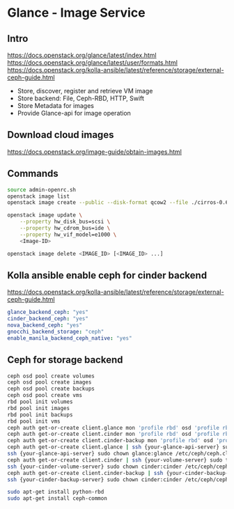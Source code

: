 # Glance - Image Service

## Intro

<https://docs.openstack.org/glance/latest/index.html>
<https://docs.openstack.org/glance/latest/user/formats.html>
https://docs.openstack.org/kolla-ansible/latest/reference/storage/external-ceph-guide.html

* Store, discover, register and retrieve VM image
* Store backend: File, Ceph-RBD, HTTP, Swift
* Store Metadata for images
* Provide Glance-api for image operation

## Download cloud images
https://docs.openstack.org/image-guide/obtain-images.html

## Commands

```bash
source admin-openrc.sh
openstack image list
openstack image create --public --disk-format qcow2 --file ./cirros-0.6.2-x86_64-disk.img cirros-0.6.2

openstack image update \
    --property hw_disk_bus=scsi \
    --property hw_cdrom_bus=ide \
    --property hw_vif_model=e1000 \
    <Image-ID>

openstack image delete <IMAGE_ID> [<IMAGE_ID> ...]
```

## Kolla ansible enable ceph for cinder backend

<https://docs.openstack.org/kolla-ansible/latest/reference/storage/external-ceph-guide.html>

```globals.yaml
glance_backend_ceph: "yes"
cinder_backend_ceph: "yes"
nova_backend_ceph: "yes"
gnocchi_backend_storage: "ceph"
enable_manila_backend_ceph_native: "yes"
```

## Ceph for storage backend

```bash
ceph osd pool create volumes
ceph osd pool create images
ceph osd pool create backups
ceph osd pool create vms
rbd pool init volumes
rbd pool init images
rbd pool init backups
rbd pool init vms
ceph auth get-or-create client.glance mon 'profile rbd' osd 'profile rbd pool=images' mgr 'profile rbd pool=images'
ceph auth get-or-create client.cinder mon 'profile rbd' osd 'profile rbd pool=volumes, profile rbd pool=vms, profile rbd-read-only pool=images' mgr 'profile rbd pool=volumes, profile rbd pool=vms'
ceph auth get-or-create client.cinder-backup mon 'profile rbd' osd 'profile rbd pool=backups' mgr 'profile rbd pool=backups'
ceph auth get-or-create client.glance | ssh {your-glance-api-server} sudo tee /etc/ceph/ceph.client.glance.keyring
ssh {your-glance-api-server} sudo chown glance:glance /etc/ceph/ceph.client.glance.keyring
ceph auth get-or-create client.cinder | ssh {your-volume-server} sudo tee /etc/ceph/ceph.client.cinder.keyring
ssh {your-cinder-volume-server} sudo chown cinder:cinder /etc/ceph/ceph.client.cinder.keyring
ceph auth get-or-create client.cinder-backup | ssh {your-cinder-backup-server} sudo tee /etc/ceph/ceph.client.cinder-backup.keyring
ssh {your-cinder-backup-server} sudo chown cinder:cinder /etc/ceph/ceph.client.cinder-backup.keyring

```

```bash
sudo apt-get install python-rbd
sudo apt-get install ceph-common

```
